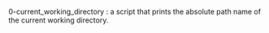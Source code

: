 0-current_working_directory : a script that prints the absolute path name of the current working directory.
